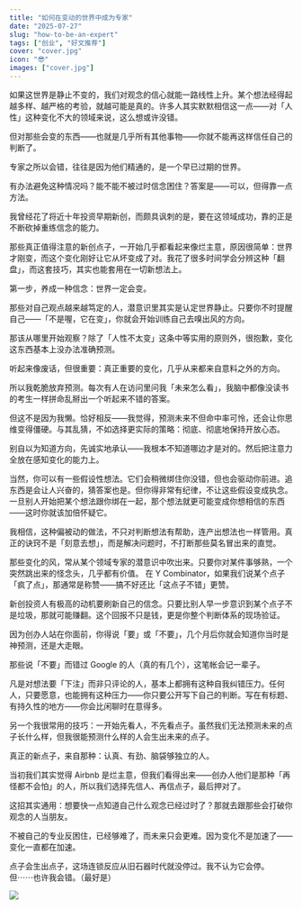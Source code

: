```yaml
---
title: "如何在变动的世界中成为专家"
date: "2025-07-27"
slug: "how-to-be-an-expert"
tags: ["创业", "好文推荐"]
cover: "cover.jpg"
icon: "😎"
images: ["cover.jpg"]
---
```

如果这世界是静止不变的，我们对观念的信心就能一路线性上升。某个想法经得起越多样、越严格的考验，就越可能是真的。许多人其实默默相信这一点——对「人性」这种变化不大的领域来说，这么想或许没错。



但对那些会变的东西——也就是几乎所有其他事物——你就不能再这样信任自己的判断了。



专家之所以会错，往往是因为他们精通的，是一个早已过期的世界。



有办法避免这种情况吗？能不能不被过时信念困住？答案是——可以，但得靠一点方法。



我曾经花了将近十年投资早期新创，而颇具讽刺的是，要在这领域成功，靠的正是不断砍掉重练信念的能力。



那些真正值得注意的新创点子，一开始几乎都看起来像烂主意，原因很简单：世界才刚变，而这个变化刚好让它从坏变成了对。我花了很多时间学会分辨这种「翻盘」，而这套技巧，其实也能套用在一切新想法上。



第一步，养成一种信念：世界一定会变。



那些对自己观点越来越笃定的人，潜意识里其实是认定世界静止。只要你不时提醒自己——「不是喔，它在变」，你就会开始训练自己去嗅出风的方向。



那该从哪里开始观察？除了「人性不太变」这条中等实用的原则外，很抱歉，变化这东西基本上没办法准确预测。



听起来像废话，但很重要：真正重要的变化，几乎从来都来自意料之外的方向。



所以我乾脆放弃预测。每次有人在访问里问我「未来怎么看」，我脑中都像没读书的考生一样拼命乱掰出一个听起来不错的答案。



但这不是因为我懒。恰好相反——我觉得，预测未来不但命中率可怜，还会让你思维变得僵硬。与其乱猜，不如选择更实际的策略：彻底、彻底地保持开放心态。



别自以为知道方向，先诚实地承认——我根本不知道哪边才是对的。然后把注意力全放在感知变化的能力上。



当然，你可以有一些假设性想法。它们会稍微绑住你没错，但也会驱动你前进。追东西是会让人兴奋的，猜答案也是。但你得非常有纪律，不让这些假设变成执念。
一旦别人开始把某个想法跟你绑在一起，那个想法就更可能变成你想相信的东西——这时你就该加倍怀疑它。



我相信，这种偏被动的做法，不只对判断想法有帮助，连产出想法也一样管用。真正的诀窍不是「刻意去想」，而是解决问题时，不打断那些莫名冒出来的直觉。



那些变化的风，常从某个领域专家的潜意识中吹出来。只要你对某件事够熟，一个突然跳出来的怪念头，几乎都有价值。
在 Y Combinator，如果我们说某个点子「疯了点」，那通常是称赞——搞不好还比「这点子不错」更赞。



新创投资人有极高的动机要刷新自己的信念。只要比别人早一步意识到某个点子不是垃圾，那就可能赚翻。这个回报不只是钱，更是你整个判断体系的现场验证。



因为创办人站在你面前，你得说「要」或「不要」，几个月后你就会知道你当时是神预测，还是大走眼。



那些说「不要」而错过 Google 的人（真的有几个），这笔帐会记一辈子。



凡是对想法要「下注」而非只评论的人，基本上都拥有这种自我纠错压力。任何人，只要愿意，也能拥有这种压力——你只要公开写下自己的判断。写在有标题、有持久性的地方——你会比闲聊时在意得多。



另一个我很常用的技巧：一开始先看人，不先看点子。虽然我们无法预测未来的点子长什么样，但我很能预测什么样的人会生出未来的点子。



真正的新点子，来自那种：认真、有劲、脑袋够独立的人。



当初我们其实觉得 Airbnb 是烂主意，但我们看得出来——创办人他们是那种「再怪都不会怕」的人，所以我们选择先信人、再信点子，最后押对了。



这招其实通用：想要快一点知道自己什么观念已经过时了？那就去跟那些会打破你观念的人当朋友。



不被自己的专业反困住，已经够难了，而未来只会更难。因为变化不是加速了——变化一直都在加速。



点子会生出点子，这场连锁反应从旧石器时代就没停过。我不认为它会停。
但⋯⋯也许我会错。（最好是）




![](https://prod-files-secure.s3.us-west-2.amazonaws.com/112d0858-5090-4d34-a606-b75eb8d65fd2/46476355-9cf3-4e99-9b7a-3531bc426380/1000202064.png?X-Amz-Algorithm=AWS4-HMAC-SHA256&X-Amz-Content-Sha256=UNSIGNED-PAYLOAD&X-Amz-Credential=ASIAZI2LB466ZBTIVWDF%2F20250813%2Fus-west-2%2Fs3%2Faws4_request&X-Amz-Date=20250813T055035Z&X-Amz-Expires=3600&X-Amz-Security-Token=IQoJb3JpZ2luX2VjEN3%2F%2F%2F%2F%2F%2F%2F%2F%2F%2FwEaCXVzLXdlc3QtMiJGMEQCIDGrCnxNW0MMnNn3LcB%2B27neZCgPICEC%2FWz7ERQgpZGFAiAJ9%2FtTKliMgBQAlwIkTAKXQ%2BqF2kkFCq07KethBFOMFyr%2FAwgmEAAaDDYzNzQyMzE4MzgwNSIMSjp6FDPFhPGCCNjZKtwDxf4%2Fv3MnwBbe3foTlOquzo%2Bpoxxqz3tKKiMJsKDnzPivkWSUSRa8AZ2lbKTSLiPtsJW7qms1cOmEvNuCTyn2UVZt2Chlz52zZJmwYnwbrmhDN5NlE2NUJTtyq9F6ULUi50C%2BVYfDmWKS29RTTdnhd1Rq39hfZl76aBu3tcUdKbDV0Q8pdpHhuuOPGZ54ANV5hW6iq6IHG3A3Mc8IgZ9l00mpC%2F10l%2FvnuuzxbRMXM2062PbXg7NR8j%2BCjJeEtnaLIBJ4mtiVphc0NW%2Bdz95Jamh94hLr5afqDfKxtHvoy%2FCiW35RuhK2eKmfYAd6Glz7JP6B9pYyf2ktIzx9fCodaDTrsh328nSY9CffsO8WD9pmNzUZ11uvO1jpI6v8FOQJUrRAriKHf%2Fy0Y6ABT1S6tVCvM5t%2F1icrXkSR0244HPQkuitzEIpU3fHPIOAu7FAkBXBlkLTPm8RfJcDV8kkqcSyt%2BwT4SMwakubYF%2B%2BvTSm44JVZUABU%2F4Lqx4v3l43Yywk4i2aPwq1AvwCvKNhtXjYyUDq66VQ18HHC8%2Bfkm8752PFZcc1vbTRSQw0qQns%2Fd6lkbBQ%2Brwm3t%2BE1Jo76N%2B7AuANP7BT%2F1TXq3x09SZmeB5hjo7a5gaJJXUwwjbfwxAY6pgGhfXE5csd3NsysKFX7dBq1COGYRP34whLzr6%2F0WeSqhIRsrprojSE2LZdiu%2By8QU0DduoSSuEBKTVKVYIdFdZI%2FukczFkNuZbk95eXS2vKyKcw%2FyBRFYVcf%2BO6t%2B0IogvfOS1iU41VrS9nXrSIsSA3uiMgnQcuMq1v%2BUJLcTf5lrQBPTC%2FpDLnEBBvpu0WK6uJHHs%2F2tKYugdj8jlUcehVSDGRQFp%2F&X-Amz-Signature=d65a0c0477dd403538f77c5309a0ad5179d78983131ee6586da2c6524688380f&X-Amz-SignedHeaders=host&x-amz-checksum-mode=ENABLED&x-id=GetObject)


